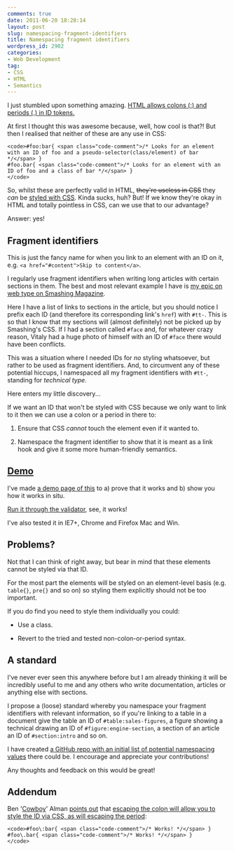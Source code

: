 ```yaml
---
comments: true
date: 2011-06-20 18:28:14
layout: post
slug: namespacing-fragment-identifiers
title: Namespacing fragment identifiers
wordpress_id: 2902
categories:
- Web Development
tag:
- CSS
- HTML
- Semantics
---
```


I just stumbled upon something amazing. [HTML allows colons (:) and periods (.) in ID tokens.](http://www.w3.org/TR/html401/types.html#type-name)





At first I thought this was awesome because, well, how cool is that?! But then I realised that neither of these are any use in CSS:




    
    <code>#foo:bar{ <span class="code-comment">/* Looks for an element with an ID of foo and a pseudo-selector(class/element) of bar */</span> }
    #foo.bar{ <span class="code-comment">/* Looks for an element with an ID of foo and a class of bar */</span> }
    </code>





So, whilst these are perfectly valid in HTML, <del>they're useless in CSS</del> they _can_ be [styled with CSS](http://csswizardry.com/2011/06/namespacing-fragment-identifiers/#addendum:escaping). Kinda sucks, huh? But! If we know they're okay in HTML and totally pointless in CSS, can we use that to our advantage?





Answer: yes!





## Fragment identifiers





This is just the fancy name for when you link to an element with an ID on it, e.g. `<a href="#content">Skip to content</a>`.





I regularly use fragment identifiers when writing long articles with certain sections in them. The best and most relevant example I have is [my epic on web type on Smashing Magazine](http://coding.smashingmagazine.com/2011/03/14/technical-web-typography-guidelines-and-techniques/).





Here I have a list of links to sections in the article, but you should notice I prefix each ID (and therefore its corresponding link's `href`) with `#tt-`. This is so that I know that my sections will (almost definitely) not be picked up by Smashing's CSS. If I had a section called `#face` and, for whatever crazy reason, Vitaly had a huge photo of himself with an ID of `#face` there would have been conflicts.





This was a situation where I needed IDs for _no_ styling whatsoever, but rather to be used as fragment identifiers. And, to circumvent any of these potential hiccups, I namespaced all my fragment identifiers with `#tt-`, standing for _technical type_.





Here enters my little discovery...





If we want an ID that won't be styled with CSS because we only want to link to it then we can use a colon or a period in there to:







  1. Ensure that CSS _cannot_ touch the element even if it wanted to.


  2. Namespace the fragment identifier to show that it is meant as a link hook and give it some more human-friendly semantics.





## [Demo](http://dl.dropbox.com/u/2629908/sandbox/namespacing/index.html)





I've made [a demo page of this](http://dl.dropbox.com/u/2629908/sandbox/namespacing/index.html) to a) prove that it works and b) show you how it works in situ.





[Run it through the validator](http://validator.w3.org/check?verbose=1&uri=http%3A%2F%2Fdl.dropbox.com%2Fu%2F2629908%2Fsandbox%2Fnamespacing%2Findex.html), see, it works!



I've also tested it in IE7+, Chrome and Firefox Mac and Win.



## Problems?





Not that I can think of right away, but bear in mind that these elements cannot be styled via that ID.





For the most part the elements will be styled on an element-level basis (e.g. `table{}`, `pre{}` and so on) so styling them explicitly should not be too important.





If you do find you need to style them individually you could:







  * Use a class.


  * Revert to the tried and tested non-colon-or-period syntax.





## A standard





I've never ever seen this anywhere before but I am already thinking it will be incredibly useful to me and any others who write documentation, articles or anything else with sections.





I propose a (loose) standard whereby you namespace your fragment identifiers with relevant information, so if you're linking to a table in a document give the table an ID of `#table:sales-figures`, a figure showing a technical drawing an ID of `#figure:engine-section`, a section of an article an ID of `#section:intro` and so on.



I have created [a GitHub repo with an initial list of potential namespacing values](https://github.com/csswizardry/namespacing-fragment-identifiers/blob/master/spec.html) there could be. I encourage and appreciate your contributions!

Any thoughts and feedback on this would be great!



## Addendum



Ben '[Cowboy](https://twitter.com/#!/cowboy)' Alman [points out](http://csswizardry.com/2011/06/namespacing-fragment-identifiers/#comment-61782) that [escaping the colon will allow you to style the ID via CSS, as will escaping the period](http://jsfiddle.net/csswizardry/ZYhhS/):


    
    <code>#foo\:bar{ <span class="code-comment">/* Works! */</span> }
    #foo\.bar{ <span class="code-comment">/* Works! */</span> }
    </code>
